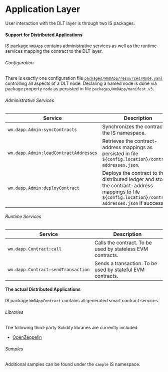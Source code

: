 # Application Layer
User interaction with the DLT layer is through two IS packages.

#### Support for Distributed Applications
IS package `WmDApp` contains administrative services as well as the runtime services mapping the contract to the DLT layer.

###### Configuration
There is exactly one configuration file [`packages/WmDApp/resources/Node.yaml`](../modules/core/src/testFixture/resources/Node.yaml) controlling all aspects of a DLT node.
Declaring a named node is done via package property `node` as persisted in file `packages/WmDApp/manifest.v3`.

###### Administrative Services
|Service|Description|
|-------|-----------|
|`wm.dapp.Admin:syncContracts`|Synchronizes the contracts to the IS namespace.|
|`wm.dapp.Admin:loadContractAddresses`|Retrieves the contract-address mappings as persisted in file `${config.location}/contract-addresses.json`.|
|`wm.dapp.Admin:deployContract`|Deploys the contract to the distributed ledger and stores the contract-address mappings to file `${config.location}/contract-addresses.json` if successful.|

###### Runtime Services
|Service|Description|
|-------|-----------|
|`wm.dapp.Contract:call`|Calls the contract. To be used by stateless EVM contracts.|
|`wm.dapp.Contract:sendTransaction`|Sends a transaction. To be used by stateful EVM contracts.|

#### The actual Distributed Applications
IS package `WmDAppContract` contains all generated smart contract services.

###### Libraries
The following third-party Solidity libraries are currently included:
- [OpenZeppelin](https://openzeppelin.org/api/)

###### Samples
Additional samples can be found under the `sample` IS namespace.
